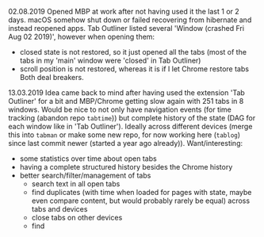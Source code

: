 02.08.2019
Opened MBP at work after not having used it the last 1 or 2 days. macOS somehow shut down or failed recovering from hibernate and instead reopened apps.
Tab Outliner listed several 'Window (crashed Fri Aug 02 2019)', however when opening them:
- closed state is not restored, so it just opened all the tabs (most of the tabs in my 'main' window were 'closed' in Tab Outliner)
- scroll position is not restored, whereas it is if I let Chrome restore tabs
Both deal breakers.


13.03.2019
Idea came back to mind after having used the extension 'Tab Outliner' for a bit and MBP/Chrome getting slow again with 251 tabs in 8 windows.
Would be nice to not only have navigation events (for time tracking (abandon repo `tabtime`)) but complete history of the state (DAG for each window like in 'Tab Outliner'). Ideally across different devices (merge this into `tabman` or make some new repo, for now working here (`tablog`) since last commit newer (started a year ago already)).
Want/interesting:
- some statistics over time about open tabs
- having a complete structured history besides the Chrome history
- better search/filter/management of tabs
  - search text in all open tabs
  - find duplicates (with time when loaded for pages with state, maybe even compare content, but would probably rarely be equal) across tabs and devices
  - close tabs on other devices
  - find 
